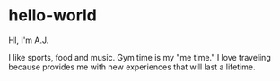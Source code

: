 # hello-world

HI, I'm A.J.

I like sports, food and music.
Gym time is my "me time."
I love traveling because provides me with new experiences that will last a lifetime. 

